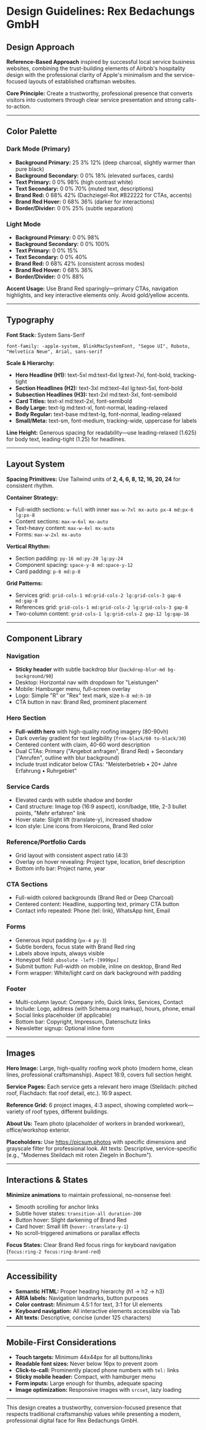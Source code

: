 # Design Guidelines: Rex Bedachungs GmbH

## Design Approach

**Reference-Based Approach** inspired by successful local service business websites, combining the trust-building elements of Airbnb's hospitality design with the professional clarity of Apple's minimalism and the service-focused layouts of established craftsman websites.

**Core Principle:** Create a trustworthy, professional presence that converts visitors into customers through clear service presentation and strong calls-to-action.

---

## Color Palette

### Dark Mode (Primary)
- **Background Primary:** 25 3% 12% (deep charcoal, slightly warmer than pure black)
- **Background Secondary:** 0 0% 18% (elevated surfaces, cards)
- **Text Primary:** 0 0% 98% (high contrast white)
- **Text Secondary:** 0 0% 70% (muted text, descriptions)
- **Brand Red:** 0 68% 42% (Dachziegel-Rot #B22222 for CTAs, accents)
- **Brand Red Hover:** 0 68% 36% (darker for interactions)
- **Border/Divider:** 0 0% 25% (subtle separation)

### Light Mode
- **Background Primary:** 0 0% 98%
- **Background Secondary:** 0 0% 100%
- **Text Primary:** 0 0% 15%
- **Text Secondary:** 0 0% 40%
- **Brand Red:** 0 68% 42% (consistent across modes)
- **Brand Red Hover:** 0 68% 36%
- **Border/Divider:** 0 0% 88%

**Accent Usage:** Use Brand Red sparingly—primary CTAs, navigation highlights, and key interactive elements only. Avoid gold/yellow accents.

---

## Typography

**Font Stack:** System Sans-Serif
```
font-family: -apple-system, BlinkMacSystemFont, "Segoe UI", Roboto, "Helvetica Neue", Arial, sans-serif
```

**Scale & Hierarchy:**
- **Hero Headline (H1):** text-5xl md:text-6xl lg:text-7xl, font-bold, tracking-tight
- **Section Headlines (H2):** text-3xl md:text-4xl lg:text-5xl, font-bold
- **Subsection Headlines (H3):** text-2xl md:text-3xl, font-semibold
- **Card Titles:** text-xl md:text-2xl, font-semibold
- **Body Large:** text-lg md:text-xl, font-normal, leading-relaxed
- **Body Regular:** text-base md:text-lg, font-normal, leading-relaxed
- **Small/Meta:** text-sm, font-medium, tracking-wide, uppercase for labels

**Line Height:** Generous spacing for readability—use leading-relaxed (1.625) for body text, leading-tight (1.25) for headlines.

---

## Layout System

**Spacing Primitives:** Use Tailwind units of **2, 4, 6, 8, 12, 16, 20, 24** for consistent rhythm.

**Container Strategy:**
- Full-width sections: `w-full` with inner `max-w-7xl mx-auto px-4 md:px-6 lg:px-8`
- Content sections: `max-w-6xl mx-auto`
- Text-heavy content: `max-w-4xl mx-auto`
- Forms: `max-w-2xl mx-auto`

**Vertical Rhythm:**
- Section padding: `py-16 md:py-20 lg:py-24`
- Component spacing: `space-y-8 md:space-y-12`
- Card padding: `p-6 md:p-8`

**Grid Patterns:**
- Services grid: `grid-cols-1 md:grid-cols-2 lg:grid-cols-3 gap-6 md:gap-8`
- References grid: `grid-cols-1 md:grid-cols-2 lg:grid-cols-3 gap-8`
- Two-column content: `grid-cols-1 lg:grid-cols-2 gap-12 lg:gap-16`

---

## Component Library

### Navigation
- **Sticky header** with subtle backdrop blur (`backdrop-blur-md bg-background/90`)
- Desktop: Horizontal nav with dropdown for "Leistungen"
- Mobile: Hamburger menu, full-screen overlay
- Logo: Simple "R" or "Rex" text mark, size `h-8 md:h-10`
- CTA button in nav: Brand Red, prominent placement

### Hero Section
- **Full-width hero** with high-quality roofing imagery (80-90vh)
- Dark overlay gradient for text legibility (`from-black/60 to-black/30`)
- Centered content with claim, 40-60 word description
- Dual CTAs: Primary ("Angebot anfragen", Brand Red) + Secondary ("Anrufen", outline with blur background)
- Include trust indicator below CTAs: "Meisterbetrieb • 20+ Jahre Erfahrung • Ruhrgebiet"

### Service Cards
- Elevated cards with subtle shadow and border
- Card structure: Image top (16:9 aspect), icon/badge, title, 2-3 bullet points, "Mehr erfahren" link
- Hover state: Slight lift (translate-y), increased shadow
- Icon style: Line icons from Heroicons, Brand Red color

### Reference/Portfolio Cards
- Grid layout with consistent aspect ratio (4:3)
- Overlay on hover revealing: Project type, location, brief description
- Bottom info bar: Project name, year

### CTA Sections
- Full-width colored backgrounds (Brand Red or Deep Charcoal)
- Centered content: Headline, supporting text, primary CTA button
- Contact info repeated: Phone (tel: link), WhatsApp hint, Email

### Forms
- Generous input padding (`px-4 py-3`)
- Subtle borders, focus state with Brand Red ring
- Labels above inputs, always visible
- Honeypot field: `absolute -left-[9999px]`
- Submit button: Full-width on mobile, inline on desktop, Brand Red
- Form wrapper: White/light card on dark background with padding

### Footer
- Multi-column layout: Company info, Quick links, Services, Contact
- Include: Logo, address (with Schema.org markup), hours, phone, email
- Social links placeholder (if applicable)
- Bottom bar: Copyright, Impressum, Datenschutz links
- Newsletter signup: Optional inline form

---

## Images

**Hero Image:** Large, high-quality roofing work photo (modern home, clean lines, professional craftsmanship). Aspect 16:9, covers full section height.

**Service Pages:** Each service gets a relevant hero image (Steildach: pitched roof, Flachdach: flat roof detail, etc.). 16:9 aspect.

**Reference Grid:** 6 project images, 4:3 aspect, showing completed work—variety of roof types, different buildings.

**About Us:** Team photo (placeholder of workers in branded workwear), office/workshop exterior.

**Placeholders:** Use https://picsum.photos with specific dimensions and grayscale filter for professional look. Alt texts: Descriptive, service-specific (e.g., "Modernes Steildach mit roten Ziegeln in Bochum").

---

## Interactions & States

**Minimize animations** to maintain professional, no-nonsense feel:
- Smooth scrolling for anchor links
- Subtle hover states: `transition-all duration-200`
- Button hover: Slight darkening of Brand Red
- Card hover: Small lift (`hover:-translate-y-1`)
- No scroll-triggered animations or parallax effects

**Focus States:** Clear Brand Red focus rings for keyboard navigation (`focus:ring-2 focus:ring-brand-red`)

---

## Accessibility

- **Semantic HTML:** Proper heading hierarchy (h1 → h2 → h3)
- **ARIA labels:** Navigation landmarks, button purposes
- **Color contrast:** Minimum 4.5:1 for text, 3:1 for UI elements
- **Keyboard navigation:** All interactive elements accessible via Tab
- **Alt texts:** Descriptive, concise (under 125 characters)

---

## Mobile-First Considerations

- **Touch targets:** Minimum 44x44px for all buttons/links
- **Readable font sizes:** Never below 16px to prevent zoom
- **Click-to-call:** Prominently placed phone numbers with `tel:` links
- **Sticky mobile header:** Compact, with hamburger menu
- **Form inputs:** Large enough for thumbs, adequate spacing
- **Image optimization:** Responsive images with `srcset`, lazy loading

---

This design creates a trustworthy, conversion-focused presence that respects traditional craftsmanship values while presenting a modern, professional digital face for Rex Bedachungs GmbH.
